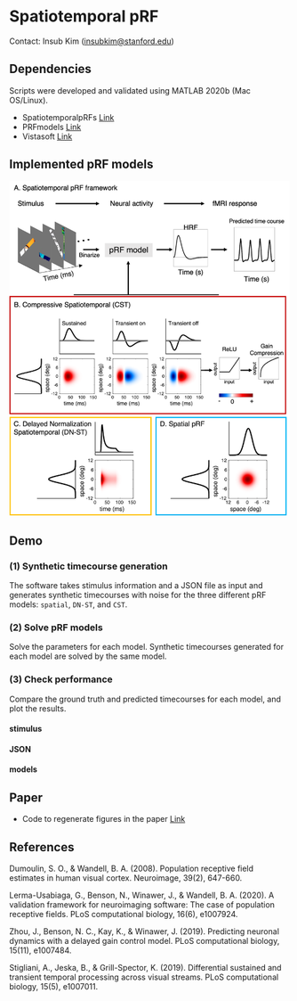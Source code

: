 # Spatiotemporal pRF 

Contact: Insub Kim (insubkim@stanford.edu)

## Dependencies
Scripts were developed and validated using MATLAB 2020b (Mac OS/Linux).

- SpatiotemporalpRFs [Link](https://github.com/VPNL/spatiotemporalPRFs)
- PRFmodels [Link](https://github.com/vistalab/PRFmodel)
- Vistasoft [Link](https://github.com/KimInsub/vistasoft.git)


## Implemented pRF models
<img src="doc/models.png " width="700">


## Demo

### (1) Synthetic timecourse generation
The software takes stimulus information and a JSON file as input and generates synthetic timecourses with noise for the three different pRF models: `spatial`, `DN-ST`, and `CST`.

### (2) Solve pRF models
Solve the parameters for each model. Synthetic timecourses generated for each model are solved by the same model.

### (3) Check performance
Compare the ground truth and predicted timecourses for each model, and plot the results.

#### stimulus

#### JSON

#### models



## Paper

* Code to regenerate figures in the paper [Link](https://github.com/vistalab/PRFmodel)

## References
Dumoulin, S. O., & Wandell, B. A. (2008). Population receptive field estimates in human visual cortex. Neuroimage, 39(2), 647-660.

Lerma-Usabiaga, G., Benson, N., Winawer, J., & Wandell, B. A. (2020). A validation framework for neuroimaging software: The case of population receptive fields. PLoS computational biology, 16(6), e1007924.

Zhou, J., Benson, N. C., Kay, K., & Winawer, J. (2019). Predicting neuronal dynamics with a delayed gain control model. PLoS computational biology, 15(11), e1007484.

Stigliani, A., Jeska, B., & Grill-Spector, K. (2019). Differential sustained and transient temporal processing across visual streams. PLoS computational biology, 15(5), e1007011.
